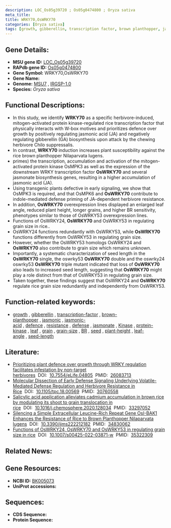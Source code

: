 ```yaml
---
description: LOC_Os05g39720 ; Os05g0474800 ; Oryza sativa
meta_title:
title: WRKY70,OsWRKY70
categories: [Oryza sativa]
tags: [growth, gibberellin, transcription factor, brown planthopper, jasmonic, jasmonic acid, defence, resistance, defense, jasmonate, Kinase, protein kinase, leaf, grain, grain size, BR, seed, plant height, leaf angle,  BR , seed length]
---
```


## Gene Details:
- **MSU gene ID:** [LOC_Os05g39720](http://rice.uga.edu/cgi-bin/ORF_infopage.cgi?orf=LOC_Os05g39720)  
- **RAPdb gene ID:** [Os05g0474800](https://rapdb.dna.affrc.go.jp/locus/?name=Os05g0474800)  
- **Gene Symbol:** WRKY70,OsWRKY70
- **Gene Name:**
- **Genome:**  [MSU7](http://rice.uga.edu/)&nbsp;,&nbsp;[IRGSP-1.0](https://rapdb.dna.affrc.go.jp/download/irgsp1.html)
- **Species:** *Oryza sativa*

## Functional Descriptions:
   - In this study, we identify **WRKY70** as a specific herbivore-induced, mitogen-activated protein kinase-regulated rice transcription factor that physically interacts with W-box motives and prioritizes defence over growth by positively regulating jasmonic acid (JA) and negatively regulating gibberellin (GA) biosynthesis upon attack by the chewing herbivore Chilo suppressalis.
   - In contrast, **WRKY70** induction increases plant susceptibility against the rice brown planthopper Nilaparvata lugens.
   - primes) the transcription, accumulation and activation of the mitogen-activated protein kinase OsMPK3 as well as the expression of the downstream WRKY transcription factor **OsWRKY70** and several jasmonate biosynthesis genes, resulting in a higher accumulation of jasmonic acid (JA).
   - Using transgenic plants defective in early signaling, we show that OsMPK3 is required, and that OsMPK6 and **OsWRKY70** contribute to indole-mediated defense priming of JA-dependent herbivore resistance.
   - In addition, **OsWRKY70** overexpression lines displayed an enlarged leaf angle, reduced plant height, longer grains, and higher BR sensitivity, phenotypes similar to those of OsWRKY53 overexpression lines.
   - Functions of OsWRKY24, **OsWRKY70** and OsWRKY53 in regulating grain size in rice..
   - OsWRKY24 functions redundantly with OsWRKY53, while **OsWRKY70** functions differently from OsWRKY53 in regulating grain size.
   - However, whether the OsWRKY53 homologs OsWRKY24 and **OsWRKY70** also contribute to grain size which remains unknown.
   - Importantly, a systematic characterization of seed length in the **OsWRKY70** single, the oswrky53 **OsWRKY70** double and the oswrky24 oswrky53 **OsWRKY70** triple mutant indicated that loss of **OsWRKY70** also leads to increased seed length, suggesting that **OsWRKY70** might play a role distinct from that of OsWRKY53 in regulating grain size.
   - Taken together, these findings suggest that OsWRKY24 and **OsWRKY70** regulate rice grain size redundantly and independently from OsWRKY53.

## Function-related keywords:
   - [growth](/tags/growth/)&nbsp;,&nbsp;[gibberellin](/tags/gibberellin/)&nbsp;,&nbsp;[transcription-factor](/tags/transcription-factor/)&nbsp;,&nbsp;[brown-planthopper](/tags/brown-planthopper/)&nbsp;,&nbsp;[jasmonic](/tags/jasmonic/)&nbsp;,&nbsp;[jasmonic-acid](/tags/jasmonic-acid/)&nbsp;,&nbsp;[defence](/tags/defence/)&nbsp;,&nbsp;[resistance](/tags/resistance/)&nbsp;,&nbsp;[defense](/tags/defense/)&nbsp;,&nbsp;[jasmonate](/tags/jasmonate/)&nbsp;,&nbsp;[Kinase](/tags/Kinase/)&nbsp;,&nbsp;[protein-kinase](/tags/protein-kinase/)&nbsp;,&nbsp;[leaf](/tags/leaf/)&nbsp;,&nbsp;[grain](/tags/grain/)&nbsp;,&nbsp;[grain-size](/tags/grain-size/)&nbsp;,&nbsp;[BR](/tags/BR/)&nbsp;,&nbsp;[seed](/tags/seed/)&nbsp;,&nbsp;[plant-height](/tags/plant-height/)&nbsp;,&nbsp;[leaf-angle](/tags/leaf-angle/)&nbsp;,&nbsp;[seed-length](/tags/seed-length/)

## Literature:
   - [Prioritizing plant defence over growth through WRKY regulation facilitates infestation by non-target herbivores](https://www.doi.org/10.7554/eLife.04805)&nbsp;&nbsp;DOI:&nbsp;&nbsp;[10.7554/eLife.04805](https://www.doi.org/10.7554/eLife.04805)&nbsp;&nbsp;PMID:&nbsp;&nbsp;[26083713](https://pubmed.ncbi.nlm.nih.gov/26083713/)
   - [Molecular Dissection of Early Defense Signaling Underlying Volatile-Mediated Defense Regulation and Herbivore Resistance in Rice](https://www.doi.org/10.1105/tpc.18.00569)&nbsp;&nbsp;DOI:&nbsp;&nbsp;[10.1105/tpc.18.00569](https://www.doi.org/10.1105/tpc.18.00569)&nbsp;&nbsp;PMID:&nbsp;&nbsp;[30760558](https://pubmed.ncbi.nlm.nih.gov/30760558/)
   - [Salicylic acid application alleviates cadmium accumulation in brown rice by modulating its shoot to grain translocation in rice](https://www.doi.org/10.1016/j.chemosphere.2020.128034)&nbsp;&nbsp;DOI:&nbsp;&nbsp;[10.1016/j.chemosphere.2020.128034](https://www.doi.org/10.1016/j.chemosphere.2020.128034)&nbsp;&nbsp;PMID:&nbsp;&nbsp;[33297052](https://pubmed.ncbi.nlm.nih.gov/33297052/)
   - [Silencing a Simple Extracellular Leucine-Rich Repeat Gene OsI-BAK1 Enhances the Resistance of Rice to Brown Planthopper Nilaparvata lugens](https://www.doi.org/10.3390/ijms222212182)&nbsp;&nbsp;DOI:&nbsp;&nbsp;[10.3390/ijms222212182](https://www.doi.org/10.3390/ijms222212182)&nbsp;&nbsp;PMID:&nbsp;&nbsp;[34830062](https://pubmed.ncbi.nlm.nih.gov/34830062/)
   - [Functions of OsWRKY24, OsWRKY70 and OsWRKY53 in regulating grain size in rice](https://www.doi.org/10.1007/s00425-022-03871-w)&nbsp;&nbsp;DOI:&nbsp;&nbsp;[10.1007/s00425-022-03871-w](https://www.doi.org/10.1007/s00425-022-03871-w)&nbsp;&nbsp;PMID:&nbsp;&nbsp;[35322309](https://pubmed.ncbi.nlm.nih.gov/35322309/)

## Related News:

## Gene Resources:
- **NCBI ID:**  [BK005073](http://www.ncbi.nlm.nih.gov/nuccore/BK005073)
- **UniProt accessions:** [](https://www.uniprot.org/uniprotkb//entry)

## Sequences:
- **CDS Sequence:**
- **Protein Sequence:**
